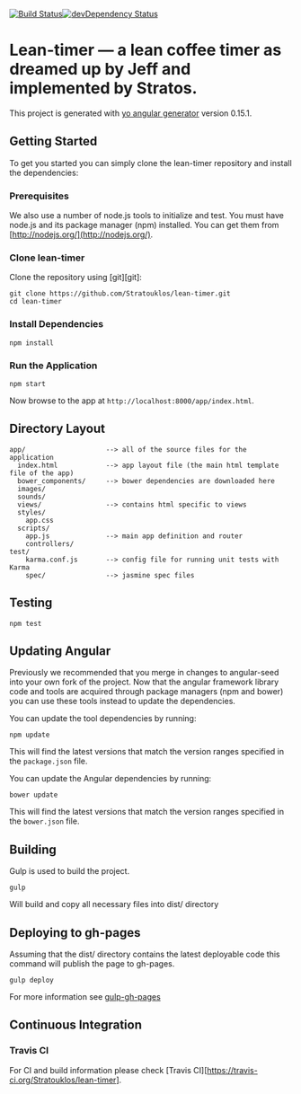 [![Build Status](https://travis-ci.org/Stratouklos/lean-timer.svg?branch=master)](https://travis-ci.org/Stratouklos/lean-timer)[![devDependency Status](https://david-dm.org/Stratouklos/lean-timer/dev-status.svg)](https://david-dm.org/Stratouklos/lean-timer#info=devDependencies)

# Lean-timer — a lean coffee timer as dreamed up by Jeff and implemented by Stratos.

This project is generated with [yo angular generator](https://github.com/yeoman/generator-angular)
version 0.15.1.

## Getting Started

To get you started you can simply clone the lean-timer repository and install the dependencies:

### Prerequisites

We also use a number of node.js tools to initialize and test. You must have node.js and
its package manager (npm) installed.  You can get them from [http://nodejs.org/](http://nodejs.org/).

### Clone lean-timer

Clone the repository using [git][git]:

```
git clone https://github.com/Stratouklos/lean-timer.git
cd lean-timer
```

### Install Dependencies

```
npm install
```


### Run the Application


```
npm start
```

Now browse to the app at `http://localhost:8000/app/index.html`.


## Directory Layout

```
app/                    --> all of the source files for the application
  index.html            --> app layout file (the main html template file of the app)
  bower_components/     --> bower dependencies are downloaded here  
  images/
  sounds/
  views/                --> contains html specific to views
  styles/
    app.css
  scripts/
    app.js              --> main app definition and router
    controllers/
test/
    karma.conf.js       --> config file for running unit tests with Karma
    spec/               --> jasmine spec files  
```

## Testing

```
npm test
```

## Updating Angular

Previously we recommended that you merge in changes to angular-seed into your own fork of the project.
Now that the angular framework library code and tools are acquired through package managers (npm and
bower) you can use these tools instead to update the dependencies.

You can update the tool dependencies by running:

```
npm update
```

This will find the latest versions that match the version ranges specified in the `package.json` file.

You can update the Angular dependencies by running:

```
bower update
```

This will find the latest versions that match the version ranges specified in the `bower.json` file.


## Building

Gulp is used to build the project.

```
gulp
```

Will build and copy all necessary files into dist/ directory

## Deploying to gh-pages

Assuming that the dist/ directory contains the latest deployable code this command will publish the page to gh-pages.

```
gulp deploy
```

For more information see [gulp-gh-pages](https://www.npmjs.com/package/gulp-gh-pages)

## Continuous Integration

### Travis CI

For CI and build information please check [Travis CI][https://travis-ci.org/Stratouklos/lean-timer].
